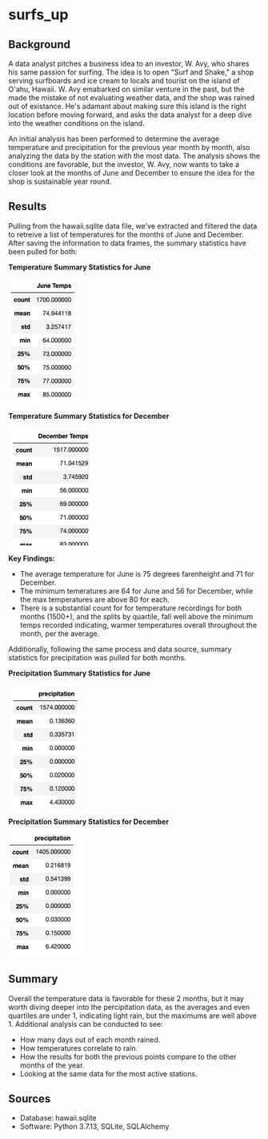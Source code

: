 # surfs_up
## Background
A data analyst pitches a business idea to an investor, W. Avy, who shares his same passion for surfing. The idea is to open "Surf and Shake," a shop serving surfboards and ice cream to locals and tourist on the island of O'ahu, Hawaii. W. Avy emabarked on similar venture in the past, but the made the mistake of not evaluating weather data, and the shop was rained out of existance. He's adamant about making sure this island is the right location before moving forward, and asks the data analyst for a deep dive into the weather conditions on the island. 

An initial analysis has been performed to determine the average temperature and precipitation for the previous year month by month, also analyzing the data by the station with the most data. The analysis shows the conditions are favorable, but the investor, W. Avy, now wants to take a closer look at the months of June and December to ensure the idea for the shop is sustainable year round. 

## Results
Pulling from the hawaii.sqlite data file, we've extracted and filtered the data to retreive a list of temperatures for the months of June and December. After saving the information to data frames, the summary statistics have been pulled for both:

**Temperature Summary Statistics for June**

![This is an image](images/june_temps.png)

**Temperature Summary Statistics for December**

![This is an image](images/dec_temps.png)

**Key Findings:**
* The average temperature for June is 75 degrees farenheight and 71 for December.
* The minimum temeratures are 64 for June and 56 for December, while the max temperatures are above 80 for each.
* There is a substantial count for for temperature recordings for both months (1500+), and the splits by quartile, fall well above the minimum temps recorded indicating, warmer temperatures overall throughout the month, per the average.

Additionally, following the same process and data source, summary statistics for precipitation was pulled for both months.

**Precipitation Summary Statistics for June**

![This is an image](images/june_prcp.png)

**Precipitation Summary Statistics for December**

![This is an image](images/dec_prcp.png)

## Summary
Overall the temperature data is favorable for these 2 months, but it may worth diving deeper into the percipitation data, as the averages and even quartiles are under 1, indicating light rain, but the maximums are well above 1. Additional analysis can be conducted to see:
* How many days out of each month rained.
* How temperatures correlate to rain.
* How the results for both the previous points compare to the other months of the year.
* Looking at the same data for the most active stations.

## Sources
* Database: hawaii.sqlite
* Software: Python 3.7.13, SQLite, SQLAlchemy
